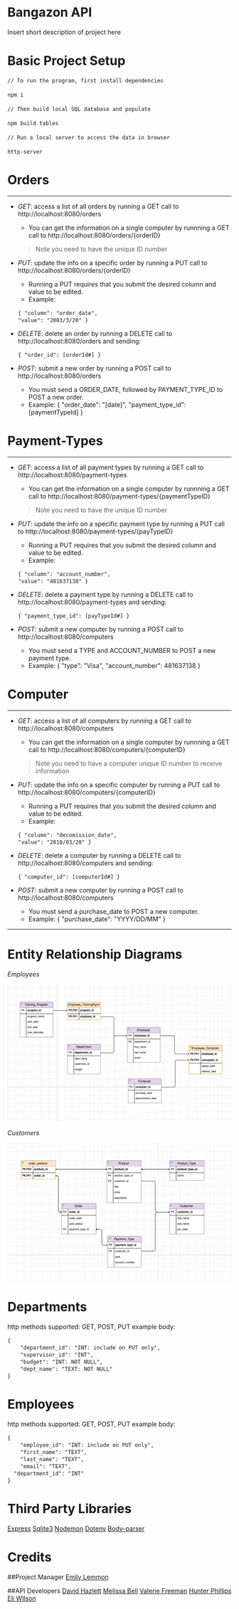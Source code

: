# Bangazon API

Insert short description of project here

# Basic Project Setup

```
// To run the program, first install dependencies

npm i 

// Then build local SQL database and populate

npm build tables

// Run a local server to access the data in browser

http-server

```

# Orders
-----
- _GET_: access a list of all orders by running a GET call to http://localhost:8080/orders
  - You can get the information on a single computer by runnning a GET call to http://localhost:8080/orders/{orderID}
  > Note you need to have the unique ID number

- _PUT_: update the info on a specific order by running a PUT call to http://localhost:8080/orders/{orderID}

  - Running a PUT requires that you submit the desired column and value to be edited.
  - Example: 
  ```
  { "column": "order_date", 
  "value": "2003/3/20" }
  ```
- _DELETE_: delete an order by running a DELETE call to http://localhost:8080/orders and sending:
  ```
  { "order_id": [orderId#] }
  ```

- _POST_: submit a new order by running a POST call to http://localhost:8080/orders

  - You must send a ORDER_DATE, followed by PAYMENT_TYPE_ID to POST a new order.
  - Example: { "order_date": "[date]", "payment_type_id": [paymentTypeId] }

# Payment-Types
-----
- _GET_: access a list of all payment types by running a GET call to http://localhost:8080/payment-types
  - You can get the information on a single computer by runnning a GET call to http://localhost:8080/payment-types/{paymentTypeID}
  > Note you need to have the unique ID number

- _PUT_: update the info on a specific payment type by running a PUT call to http://localhost:8080/payment-types/{payTypeID}

  - Running a PUT requires that you submit the desired column and value to be edited.
  - Example: 
  ```
  { "column": "account_number", 
  "value": "481637138" }
  ```
- _DELETE_: delete a payment type by running a DELETE call to http://localhost:8080/payment-types and sending:
  ```
  { "payment_type_id": [payTypeId#] }
  ```

- _POST_: submit a new computer by running a POST call to http://localhost:8080/computers

  - You must send a TYPE and ACCOUNT_NUMBER to POST a new payment type.
  - Example: { "type": "Visa", "account_number": 481637138 }

# Computer
-----
- _GET_: access a list of all computers by running a GET call to http://localhost:8080/computers
  - You can get the information on a single computer by runnning a GET call to http://localhost:8080/computers/{computerID}
  > Note you need to have a computer unique ID number to receive information

- _PUT_: update the info on a specific computer by running a PUT call to http://localhost:8080/computers/{computerID}

  - Running a PUT requires that you submit the desired column and value to be edited.
  - Example: 
  ```
  { "column": "decomission_date", 
  "value": "2018/03/20" }
  ```
- _DELETE_: delete a computer by running a DELETE call to http://localhost:8080/computers and sending:
  ```
  { "computer_id": [computerId#] }
  ```

- _POST_: submit a new computer by running a POST call to http://localhost:8080/computers

  - You must send a purchase_date to POST a new computer.
  - Example: { "purchase_date": "YYYY/DD/MM" }
  
-----
# Entity Relationship Diagrams

_Employees_

![Employees ERD](/ERD/employees-better.png)

_Customers_

![Customers ERD](/ERD/customers-products_v2.png)

# Departments
http methods supported: GET, POST, PUT example body:

```
{
	"department_id": "INT: include on PUT only",
	"supervisor_id": "INT",
	"budget": "INT: NOT NULL",
	"dept_name": "TEXT: NOT NULL"
}
```
# Employees
http methods supported: GET, POST, PUT example body:

```
{
	"employee_id": "INT: include on PUT only",
	"first_name": "TEXT",
	"last_name": "TEXT",
	"email": "TEXT",
  "department_id": "INT"
}
```
# Third Party Libraries
[Express](https://expressjs.com/)
[Sqlite3](https://www.npmjs.com/package/sqlite3)
[Nodemon](https://www.npmjs.com/package/nodemon)
[Dotenv](https://www.npmjs.com/package/dotenv)
[Body-parser](https://www.npmjs.com/package/body-parser-json)

# Credits

##Project Manager
[Emily Lemmon](https://github.com/Rian501)

##API Developers
[David Hazlett](https://github.com/dhazlettjr)
[Melissa Bell](https://github.com/melissabell456)
[Valerie Freeman](https://github.com/Valerie-Freeman)
[Hunter Phillips](https://github.com/hunterphillips)
[Eli WIlson](https://github.com/e-x-wilson)

